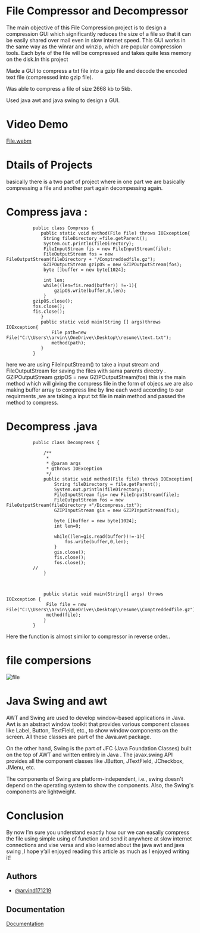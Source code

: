 
# File Compressor and Decompressor
The main objective of this File Compression project is to design a compression GUI which significantly reduces the size of a file so that it can be easily shared over mail even in slow internet speed. This GUI works in the same way as the winrar and winzip, which are popular compression tools. Each byte of the file will be compressed and takes quite less memory on the disk.In this project

Made a GUI to compress a txt file into a gzip file and decode the encoded text file (compressed into gzip
file). 

Was able to compress a file of size 2668 kb to 5kb.

Used java awt and java swing to design a GUI.
# Video Demo
[File.webm](https://user-images.githubusercontent.com/74968170/196523890-b371829a-8553-41fc-ad88-b2666d5e66f1.webm)

<!-- https://user-images.githubusercontent.com/74968170/196412431-26733d97-5a90-449f-8e1e-2f069eab5fce.mp4 -->

# Dtails of Projects 
basically there is a two part of project where in one part we are basically compressing a file and another part again decompessing again.
# Compress java :

              public class Compress {
                 public static void method(File file) throws IOException{
                  String fileDirectory =file.getParent();
                  System.out.println(fileDirectory);
                  FileInputStream fis = new FileInputStream(file);
                  FileOutputStream fos = new FileOutputStream(fileDirectory + "/Comptreddedfile.gz");
                  GZIPOutputStream gzipOS = new GZIPOutputStream(fos);
                  byte []buffer = new byte[1024];

                  int len;
                  while((len=fis.read(buffer)) !=-1){
                      gzipOS.write(buffer,0,len);
                  }
              gzipOS.close();
              fos.close();
              fis.close();
                 } 
                 public static void main(String [] args)throws IOException{
                     File path=new File("C:\\Users\\arvin\\OneDrive\\Desktop\\resume\\text.txt");
                     method(path);
                 }
              }

here we are using FileInputStream() to take a input stream and FileOutputStream for saving the files with sama parents directry . GZIPOutputStream gzipOS = new GZIPOutputStream(fos) this is the main method which will giving the compress file in the form of objecs.we are also making buffer array to compress line by line each word according to our requirments ,we are taking a input txt file in main method and passed the method to compress.
# Decompress .java 

              public class Decompress {

                  /**
                   *
                   * @param args
                   * @throws IOException
                   */
                  public static void method(File file) throws IOException{
                      String fileDirectory = file.getParent();
                      System.out.println(fileDirectory);
                      FileInputStream fis= new FileInputStream(file);
                      FileOutputStream fos = new FileOutputStream(fileDirectory +"/Dicompress.txt");
                      GZIPInputStream gis = new GZIPInputStream(fis);

                      byte []buffer = new byte[1024];
                      int len=0;

                      while((len=gis.read(buffer))!=-1){
                          fos.write(buffer,0,len);
                      }
                      gis.close();
                      fis.close();
                      fos.close();
              //        
                  }



                  public static void main(String[] args) throws IOException {
                   File file = new File("C:\\Users\\arvin\\OneDrive\\Desktop\\resume\\Comptreddedfile.gz");  
                   method(file);
                  }
              }
 
Here the function is almost similor to compressor in reverse order..

# file compersions
![file](https://user-images.githubusercontent.com/74968170/196525917-60e9b0f7-62d6-4cc6-9c94-6d3bb28decf7.png)

# Java Swing and awt
AWT and Swing are used to develop window-based applications in Java. Awt is an abstract window toolkit that provides various component classes like Label, Button, TextField, etc., to show window components on the screen. All these classes are part of the Java.awt package.

On the other hand, Swing is the part of JFC (Java Foundation Classes) built on the top of AWT and written entirely in Java
. The javax.swing API provides all the component classes like JButton, JTextField, JCheckbox, JMenu, etc.

The components of Swing are platform-independent, i.e., swing doesn't depend on the operating system to show the components. Also, the Swing's components are lightweight.


# Conclusion
By now I’m sure you understand exactly how our we can easally compress the file using simple using of function and send it anywhere at slow internet connections and vise versa and also learned about the java awt and java swing ,I hope y’all enjoyed reading this article as much as I enjoyed writing it!

## Authors

- [@arvind171219](https://www.github.com/octokatherine)


## Documentation

[Documentation](https://linktodocumentation)

